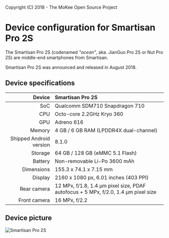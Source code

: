 Copyright (C) 2018 - The MoKee Open Source Project

Device configuration for Smartisan Pro 2S
==============

The Smartisan Pro 2S (codenamed _"ocean"_, aka. JianGuo Pro 2S or Nut Pro 2S) are middle-end smartphones from Smartisan.

Smartisan Pro 2S was announced and released in August 2018.

## Device specifications

| Device       | Smartisan Pro 2S                       |
| -----------: | :------------------------------------- |
| SoC          | Qualcomm SDM710 Snapdragon 710         |
| CPU          | Octo-core 2.2GHz Kryo 360              |
| GPU          | Adreno 616                             |
| Memory       | 4 GB / 6 GB RAM (LPDDR4X dual-channel) |
| Shipped Android version | 8.1.0                       |
| Storage      | 64 GB / 128 GB (eMMC 5.1 Flash)        |
| Battery      | Non-removable Li-Po 3600 mAh           |
| Dimensions   | 155.3 x 74.1 x 7.15 mm                 |
| Display      | 2160 x 1080 px, 6.01 inches (403 PPI)  |
| Rear camera  | 12 MPx, f/1.8, 1.4 μm pixel size, PDAF autofocus + 5 MPx, f/2.0, 1.4 μm pixel size |
| Front camera | 16 MPx, f/2.2                          |

## Device picture

![Smartisan Pro 2S](https://resource.smartisan.com/resource/25cc6e783a664fbdf83c3c34774a9826.png "Smartisan Pro 2S in blue")
